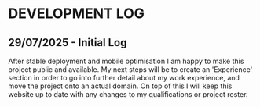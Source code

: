 # DEVELOPMENT LOG
## 29/07/2025 - Initial Log
After stable deployment and mobile optimisation I am happy to make this project public and available. My next steps will be to create an 'Experience' section in order to go into
further detail about my work experience, and move the project onto an actual domain. On top of this I will keep this website up to date with any changes to my qualifications or project
roster.
